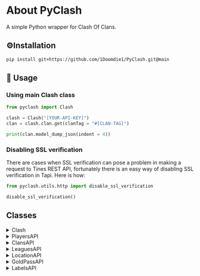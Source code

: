 # About PyClash
A simple Python wrapper for Clash Of Clans.

## ⚙️Installation

```bash
pip install git+https://github.com/1Doomdie1/PyClash.git@main
```

## 🔄 Usage

### Using main Clash class
```python
from pyclash import Clash

clash = Clash("[YOUR-API-KEY]")
clan = clash.clan.get(clanTag = "#[CLAN-TAG]")

print(clan.model_dump_json(indent = 4))
```

### Disabling SSL verification
There are cases when SSL verification can pose a problem in making a request to Tines REST API, fortunately
there is an easy way of disabling SSL verification in Tapi. Here is how:

```python
from pyclash.utils.http import disable_ssl_verification

disable_ssl_verification()
```

## Classes

<details>
<summary>Clash</summary>
This class acts as the main wrapper for the API through which all endpoints can be accessed.

### Attributes
| **Attribute** | **Description**                     |
|---------------|-------------------------------------|
| `clans`       | Access clan specific information.   |
| `labels`      | N/A                                 |
| `players`     | Access player specific information. |
| `leagues`     | Access league information.          |
| `goldpass`    | Access information about gold pass. |
| `locations`   | Access global and local rankings.   |

### Usage:
```python
from pyclash import Clash

def main():
    clash = Clash("[YOUR-API-KEY]")
    playerInfo = clash.players.get_payer_info(playerTag = "#[PLAYER-TAG]")

if __name__ == "__main__":
    main()
```

</details>

<details>
<summary>PlayersAPI</summary>
Access player specific information.

### Methods

| **Method**          | **Description**                                                 |
|---------------------|---------------------------------------------------------------- |
| `get_payer_info`    | Get player information.                                         |
| `verify_payer_token`| Verify player API token that can be found in the game settings. |

### Usage:
```python
from pyclash import PlayersAPI

def main():
    api = PlayersAPI("[YOUR-API-KEY]")
    playerInfo = api.get_player_info(playerTag = "#[PLAYER-TAG]")

if __name__ == "__main__":
    main()
```

</details>

<details>
<summary>ClansAPI</summary>
Access clan specific information.

### Methods

| **Method**            | **Description**                                    |
|-----------------------|----------------------------------------------------|
| `list`                | Search clans.                                      |
| `get`                 | Get clan info.                                     |
| `members`             | List clan members.                                 |
| `capital_raid_seasons`| Retrive clan's capital raid seasons.               |
| `current_war`         | Retrive information about clan's current clan war. |
| `war_log`             | Retrieve clan's clan war log.                      |

### Usage:
```python
from pyclash import ClansAPI

def main():
    clanApi = ClansAPI("[YOUR-API-KEY]")
    clanInfo = clanApi.get(clanTag = "#[CLAN-TAG]")

if __name__ == "__main__":
    main()
```

</details>

<details>
<summary>LeaguesAPI</summary>
Access league information.

### Methods

| **Method**             | **Description**                                                                                      |
|------------------------|------------------------------------------------------------------------------------------------------|
| `leagues`              | List leagues.                                                                                        |
| `league`               | Get league information.                                                                              |
| `capital_leagues`      | List capital leagues.                                                                                |
| `capital_league`       | Get capital league information.                                                                      |
| `league_seasons`       | Get league seasons. Note that league season information is available only for Legend League.         |
| `league_season`        | Get league season rankings. Note that league season information is available only for Legend League. |
| `builder_base_leagues` | List Builder Base leagues.                                                                           |
| `builder_base_league`  | Get Builder Base league information.                                                                 |
| `war_leagues`          | List war leagues.                                                                                    |
| `war_league`           | Get war league information.                                                                          |

### Usage:
```python
from pyclash import LeaguesAPI

def main():
    leaguesApi = LeaguesAPI("[YOUR-API-KEY]")
    leagueInfo = leaguesApi.league(leagueId = "#[LEAGUE-ID]")

if __name__ == "__main__":
    main()
```

</details>

<details>
<summary>LocationAPI</summary>
Access global and local rankings.

### Methods

| **Method**                      | **Description**                                           |
|---------------------------------|-----------------------------------------------------------|
| `list`                          | List locations.                                           |
| `get`                           | Get information about specific location.                  |
| `capitals_rankings`             | Get capital rankings for a specific location.             |
| `clans_rankings`                | Get clan rankings for a specific location.                |
| `players_rankings`              | Get player rankings for a specific location.              |
| `players_builder_base_rankings` | Get player Builder Base rankings for a specific location. |
| `clans_builder_base_rankings`   | Get clan Builder Base rankings for a specific location.   |

### Usage:
```python
from pyclash import LocationAPI

def main():
    locationApi = LocationAPI("[YOUR-API-KEY]")
    locationInfo = locationApi.get(leagueId = "#[LOCATION-ID]")

if __name__ == "__main__":
    main()
```

</details>

<details>
<summary>GoldPassAPI</summary>
Access information about gold pass.

### Methods

| **Method** | **Description**                                     |
|------------|-----------------------------------------------------|
| `info`     | Get information about the current gold pass season. |

### Usage:
```python
from pyclash import GoldPassAPI

def main():
    goldpassApi = GoldPassAPI("[YOUR-API-KEY]")
    goldpassInfo = goldpassApi.info()

if __name__ == "__main__":
    main()
```

</details>

</details>

<details>
<summary>LabelsAPI</summary>
N/A

### Methods

| **Method** | **Description**     |
|------------|---------------------|
| `players`  | List player labels. |
| `clans`    | List clan labels.   |

### Usage:
```python
from pyclash import LabelsAPI

def main():
    labelsApi = LabelsAPI("[YOUR-API-KEY]")
    playerLabelsInfo = labelsApi.players()

if __name__ == "__main__":
    main()
```

</details>